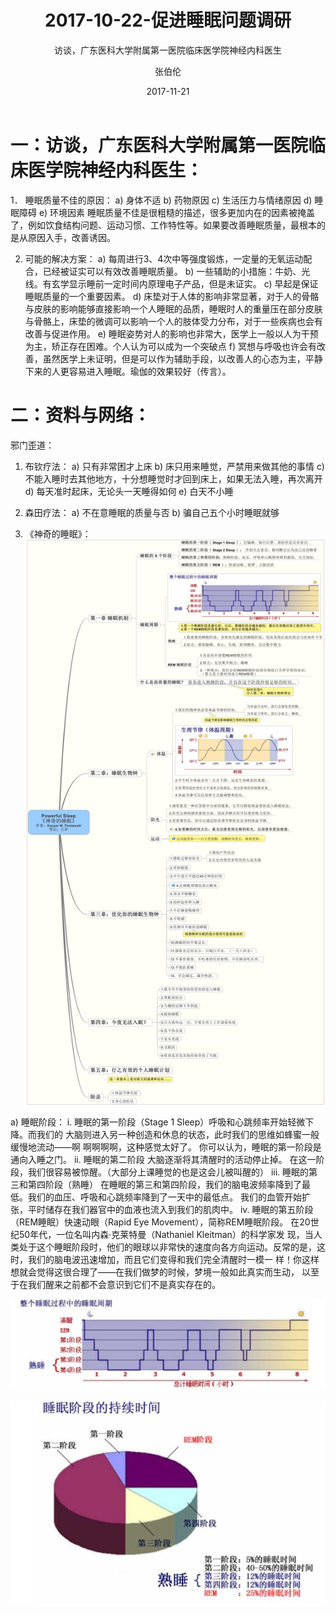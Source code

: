 ﻿---
layout:     post
title:      2017-10-22-促进睡眠问题调研
subtitle:   访谈，广东医科大学附属第一医院临床医学院神经内科医生
date:       2017-11-21
author:     张伯伦
header-img: img/Survey_bg.jpg
catalog: true
tags:
    - Survey
---

# 一：访谈，广东医科大学附属第一医院临床医学院神经内科医生：

1．	睡眠质量不佳的原因：
a)	身体不适
b)	药物原因
c)	生活压力与情绪原因
d)	睡眠障碍
e)	环境因素
睡眠质量不佳是很粗糙的描述，很多更加内在的因素被掩盖了，例如饮食结构问题、运动习惯、工作特性等。如果要改善睡眠质量，最根本的是从原因入手，改善诱因。

2.	可能的解决方案：
	a)	每周进行3、4次中等强度锻炼，一定量的无氧运动配合，已经被证实可以有效改善睡眠质量。
	b)	一些辅助的小措施：牛奶、光线。有玄学显示睡前一定时间内原理电子产品，但是未证实。
	c)	早起是保证睡眠质量的一个重要因素。
	d)	床垫对于人体的影响非常显著，对于人的骨骼与皮肤的影响能够直接影响一个人睡眠的品质，睡眠时人的重量压在部分皮肤与骨骼上，床垫的微调可以影响一个人的肢体受力分布，对于一些疾病也会有改善与促进作用。
	e)	睡眠姿势对人的影响也非常大，医学上一般以人为干预为主，矫正存在困难。个人认为可以成为一个突破点
	f)	冥想与呼吸也许会有改善，虽然医学上未证明，但是可以作为辅助手段，以改善人的心态为主，平静下来的人更容易进入睡眠。瑜伽的效果较好（传言）。

# 二：资料与网络：

邪门歪道：
1.	布钦疗法：
a)	只有非常困才上床
b)	床只用来睡觉，严禁用来做其他的事情
c)	不能入睡时去其他地方，十分想睡觉时才回到床上，如果无法入睡，再次离开
d)	每天准时起床，无论头一天睡得如何
e)	白天不小睡

2.	森田疗法：
a)	不在意睡眠的质量与否
b)	骗自己五个小时睡眠就够

3.	《神奇的睡眠》：
![](https://github.com/Design-Thinking/Design-Thinking.github.io/blob/master/img/DocumentSharing/%E7%9D%A1%E7%9C%A0%E7%9F%A5%E8%AF%86.jpg?raw=true)

a)	睡眠阶段：
i.	睡眠的第一阶段（Stage 1 Sleep）呼吸和心跳频率开始轻微下降。而我们的 大脑则进入另一种创造和休息的状态，此时我们的思维如蜂蜜一般缓慢地流动——啊 啊啊啊啊，这种感觉太好了。 你可以认为，睡眠的第一阶段是通向入睡之门。
ii.	睡眠的第二阶段 大脑逐渐将其清醒时的活动停止掉。 在这一阶段，我们很容易被惊醒。（大部分上课睡觉的也是这会儿被叫醒的）
iii.	睡眠的第三和第四阶段（熟睡） 在睡眠的第三和第四阶段，我们的脑电波频率降到了最低。我们的血压、呼吸和心跳频率降到了一天中的最低点。 我们的血管开始扩张，平时储存在我们器官中的血液也流入到我们的肌肉中。
iv.	睡眠的第五阶段（REM睡眠）快速动眼（Rapid Eye Movement），简称REM睡眠阶段。 在20世纪50年代，一位名叫内森·克莱特曼（Nathaniel Kleitman）的科学家发 现，当人类处于这个睡眠阶段时，他们的眼球以非常快的速度向各方向运动。反常的是，这时，我们的脑电波迅速增加，而且它们变得和我们完全清醒时一模一 样！你这样想就会觉得这很合理了——在我们做梦的时候，梦境一般如此真实而生动， 以至于在我们醒来之前都不会意识到它们不是真实存在的。

![](https://github.com/Design-Thinking/Design-Thinking.github.io/blob/master/img/DocumentSharing/Survey1.jpg?raw=true)

![](https://github.com/Design-Thinking/Design-Thinking.github.io/blob/master/img/DocumentSharing/Survey2.jpg?raw=true)

